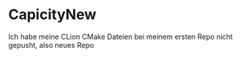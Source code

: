 # CapicityNew
Ich habe meine CLion CMake Dateien bei meinem ersten Repo nicht gepusht, also neues Repo
